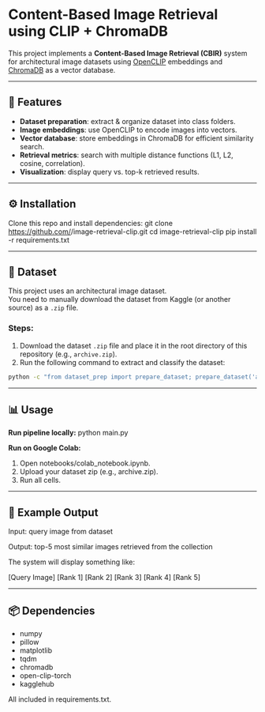 # Content-Based Image Retrieval using CLIP + ChromaDB

This project implements a **Content-Based Image Retrieval (CBIR)** system for architectural image datasets using [OpenCLIP](https://github.com/mlfoundations/open_clip) embeddings and [ChromaDB](https://www.trychroma.com/) as a vector database.

---

## 🚀 Features
- **Dataset preparation**: extract & organize dataset into class folders.
- **Image embeddings**: use OpenCLIP to encode images into vectors.
- **Vector database**: store embeddings in ChromaDB for efficient similarity search.
- **Retrieval metrics**: search with multiple distance functions (L1, L2, cosine, correlation).
- **Visualization**: display query vs. top-k retrieved results.

---

## ⚙️ Installation
Clone this repo and install dependencies:
git clone https://github.com/<your-username>/image-retrieval-clip.git
cd image-retrieval-clip
pip install -r requirements.txt

---
## 📂 Dataset

This project uses an architectural image dataset.  
You need to manually download the dataset from Kaggle (or another source) as a `.zip` file.

### Steps:
1. Download the dataset `.zip` file and place it in the root directory of this repository (e.g., `archive.zip`).
2. Run the following command to extract and classify the dataset:
```bash
python -c "from dataset_prep import prepare_dataset; prepare_dataset('archive.zip', 'dataset_raw', 'data/train')" 
```
---
## 📊 Usage
**Run pipeline locally:**
python main.py

**Run on Google Colab:**

1. Open notebooks/colab_notebook.ipynb.
2. Upload your dataset zip (e.g., archive.zip).
3. Run all cells.

---
## 📸 Example Output

Input: query image from dataset

Output: top-5 most similar images retrieved from the collection

The system will display something like:

[Query Image] [Rank 1] [Rank 2] [Rank 3] [Rank 4] [Rank 5]

---
## 📦 Dependencies

* numpy
* pillow
* matplotlib
* tqdm
* chromadb
* open-clip-torch
* kagglehub

All included in requirements.txt.
